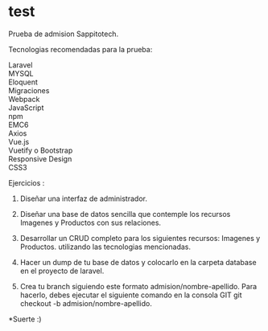 # test
Prueba de admision Sappitotech.

Tecnologias recomendadas para la prueba:

Laravel                                                                         
MYSQL                                                                         
Eloquent                                                                         
Migraciones                                                                         
Webpack                                                                         
JavaScript                                                                         
npm                                                                         
EMC6                                                                         
Axios                                                                         
Vue.js                                                                         
Vuetify o Bootstrap                                                                         
Responsive Design                                                                         
CSS3                                                                         

Ejercicios : 

1) Diseñar una interfaz de administrador. 

2) Diseñar una base de datos sencilla que contemple los recursos Imagenes y Productos con sus relaciones.
    
3) Desarrollar un CRUD completo para los siguientes recursos: Imagenes y Productos. utilizando las tecnologias mencionadas.

4) Hacer un dump de tu base de datos y colocarlo en la carpeta database en el proyecto de laravel.

5) Crea tu branch siguiendo este formato admision/nombre-apellido. Para hacerlo, debes ejecutar el siguiente comando en la consola GIT git checkout -b admision/nombre-apellido.



*Suerte :) 
